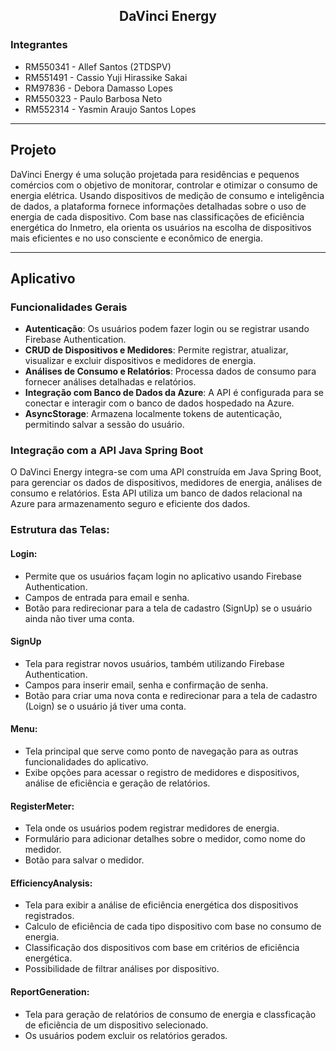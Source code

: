 <div align="center">
   <h2> DaVinci Energy </h2>
</div>

<h3> Integrantes </h3>

- RM550341 - Allef Santos (2TDSPV)
- RM551491 - Cassio Yuji Hirassike Sakai
- RM97836 - Debora Damasso Lopes
- RM550323 - Paulo Barbosa Neto
- RM552314 - Yasmin Araujo Santos Lopes

---------------------------------------------------

## Projeto

DaVinci Energy é uma solução projetada para residências e pequenos comércios com o objetivo de monitorar, controlar e otimizar o consumo de energia elétrica. Usando dispositivos de medição de consumo e inteligência de dados, a plataforma fornece informações detalhadas sobre o uso de energia de cada dispositivo. Com base nas classificações de eficiência energética do Inmetro, ela orienta os usuários na escolha de dispositivos mais eficientes e no uso consciente e econômico de energia.

---------------------------------------------------

## Aplicativo

### Funcionalidades Gerais
- **Autenticação**: Os usuários podem fazer login ou se registrar usando Firebase Authentication.
- **CRUD de Dispositivos e Medidores**: Permite registrar, atualizar, visualizar e excluir dispositivos e medidores de energia.
- **Análises de Consumo e Relatórios**: Processa dados de consumo para fornecer análises detalhadas e relatórios.
- **Integração com Banco de Dados da Azure**: A API é configurada para se conectar e interagir com o banco de dados hospedado na Azure.
- **AsyncStorage**: Armazena localmente tokens de autenticação, permitindo salvar a sessão do usuário.

### Integração com a API Java Spring Boot
O DaVinci Energy integra-se com uma API construída em Java Spring Boot, para gerenciar os dados de dispositivos, medidores de energia, análises de consumo e relatórios. Esta API utiliza um banco de dados relacional na Azure para armazenamento seguro e eficiente dos dados.

### Estrutura das Telas:
#### Login:
- Permite que os usuários façam login no aplicativo usando Firebase Authentication.
- Campos de entrada para email e senha.
- Botão para redirecionar para a tela de cadastro (SignUp) se o usuário ainda não tiver uma conta.

#### SignUp

- Tela para registrar novos usuários, também utilizando Firebase Authentication.
- Campos para inserir email, senha e confirmação de senha.
- Botão para criar uma nova conta e redirecionar para a tela de cadastro (Loign) se o usuário já tiver uma conta.

#### Menu:

- Tela principal que serve como ponto de navegação para as outras funcionalidades do aplicativo.
- Exibe opções para acessar o registro de medidores e dispositivos, análise de eficiência e geração de relatórios.

#### RegisterMeter:

- Tela onde os usuários podem registrar medidores de energia.
- Formulário para adicionar detalhes sobre o medidor, como nome do medidor.
- Botão para salvar o medidor.

#### EfficiencyAnalysis:

- Tela para exibir a análise de eficiência energética dos dispositivos registrados.
- Calculo de eficiência de cada tipo dispositivo com base no consumo de energia.
- Classificação dos dispositivos com base em critérios de eficiência energética.
- Possibilidade de filtrar análises por dispositivo.

#### ReportGeneration:

- Tela para geração de relatórios de consumo de energia e classficação de eficiência de um dispositivo selecionado.
- Os usuários podem excluir os relatórios gerados.

